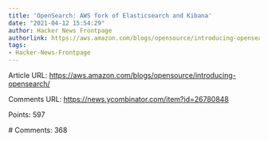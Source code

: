 ```yaml
---
title: 'OpenSearch: AWS fork of Elasticsearch and Kibana'
date: "2021-04-12 15:54:29"
author: Hacker News Frontpage
authorlink: https://aws.amazon.com/blogs/opensource/introducing-opensearch/
tags:
- Hacker-News-Frontpage
---
```


<p>Article URL: <a href="https://aws.amazon.com/blogs/opensource/introducing-opensearch/">https://aws.amazon.com/blogs/opensource/introducing-opensearch/</a></p>
<p>Comments URL: <a href="https://news.ycombinator.com/item?id=26780848">https://news.ycombinator.com/item?id=26780848</a></p>
<p>Points: 597</p>
<p># Comments: 368</p>
